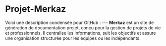 # Projet-Merkaz
Voici une description condensée pour GitHub :  ---  **Merkaz** est un site de génération de documentation projet, conçu pour la gestion de projets de vie et professionnels. Il centralise les informations, suit les objectifs et assure une organisation structurée pour les équipes ou les indépendants.
